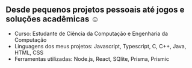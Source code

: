 ## Desde pequenos projetos pessoais até jogos e soluções acadêmicas ☺

- Curso: Estudante de Ciência da Computação e Engenharia da Computação
- Linguagens dos meus projetos: Javascript, Typescript, C, C++, Java, HTML, CSS
- Ferramentas utilizadas: Node.js, React, SQlite, Prisma, Prismic
  

